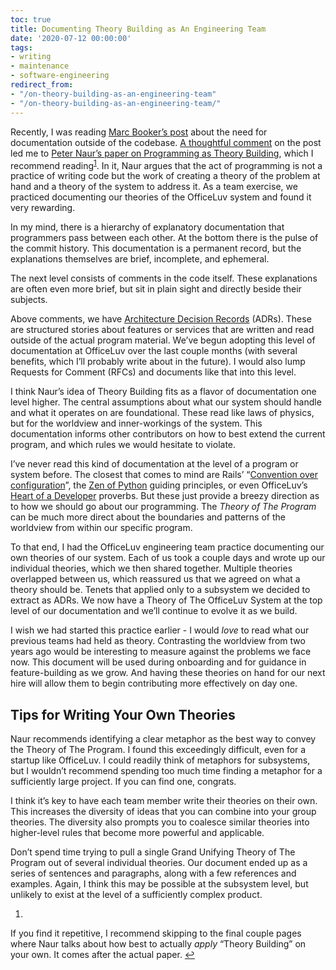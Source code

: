 ```yaml
---
toc: true
title: Documenting Theory Building as An Engineering Team
date: '2020-07-12 00:00:00'
tags:
- writing
- maintenance
- software-engineering
redirect_from:
- "/on-theory-building-as-an-engineering-team"
- "/on-theory-building-as-an-engineering-team/"
---
```


Recently, I was reading [Marc Booker’s post](http://brooker.co.za/blog/2020/06/23/code.html) about the need for documentation outside of the codebase. [A thoughtful comment](https://news.ycombinator.com/item?id=23751652) on the post led me to [Peter Naur’s paper on Programming as Theory Building](http://pages.cs.wisc.edu/~remzi/Naur.pdf), which I recommend reading<sup><a href="#fn:1">1</a></sup>. In it, Naur argues that the act of programming is not a practice of writing code but the work of creating a theory of the problem at hand and a theory of the system to address it. As a team exercise, we practiced documenting our theories of the OfficeLuv system and found it very rewarding.

In my mind, there is a hierarchy of explanatory documentation that programmers pass between each other. At the bottom there is the pulse of the commit history. This documentation is a permanent record, but the explanations themselves are brief, incomplete, and ephemeral.

The next level consists of comments in the code itself. These explanations are often even more brief, but sit in plain sight and directly beside their subjects.

Above comments, we have [Architecture Decision Records](http://thinkrelevance.com/blog/2011/11/15/documenting-architecture-decisions) (ADRs). These are structured stories about features or services that are written and read outside of the actual program material. We’ve begun adopting this level of documentation at OfficeLuv over the last couple months (with several benefits, which I’ll probably write about in the future). I would also lump Requests for Comment (RFCs) and documents like that into this level.

I think Naur’s idea of Theory Building fits as a flavor of documentation one level higher. The central assumptions about what our system should handle and what it operates on are foundational. These read like laws of physics, but for the worldview and inner-workings of the system. This documentation informs other contributors on how to best extend the current program, and which rules we would hesitate to violate.

I’ve never read this kind of documentation at the level of a program or system before. The closest that comes to mind are Rails’ “[Convention over configuration](https://en.m.wikipedia.org/wiki/Convention_over_configuration)”, the [Zen of Python](https://en.m.wikipedia.org/wiki/Zen_of_Python) guiding principles, or even OfficeLuv’s [Heart of a Developer](https://github.com/officeluv/heart-of-a-developer) proverbs. But these just provide a breezy direction as to how we should go about our programming. The _Theory of The Program_ can be much more direct about the boundaries and patterns of the worldview from within our specific program.

To that end, I had the OfficeLuv engineering team practice documenting our own theories of our system. Each of us took a couple days and wrote up our individual theories, which we then shared together. Multiple theories overlapped between us, which reassured us that we agreed on what a theory should be. Tenets that applied only to a subsystem we decided to extract as ADRs. We now have a Theory of The OfficeLuv System at the top level of our documentation and we’ll continue to evolve it as we build.

I wish we had started this practice earlier - I would _love_ to read what our previous teams had held as theory. Contrasting the worldview from two years ago would be interesting to measure against the problems we face now. This document will be used during onboarding and for guidance in feature-building as we grow. And having these theories on hand for our next hire will allow them to begin contributing more effectively on day one.

## Tips for Writing Your Own Theories

Naur recommends identifying a clear metaphor as the best way to convey the Theory of The Program. I found this exceedingly difficult, even for a startup like OfficeLuv. I could readily think of metaphors for subsystems, but I wouldn’t recommend spending too much time finding a metaphor for a sufficiently large project. If you can find one, congrats.

I think it’s key to have each team member write their theories on their own. This increases the diversity of ideas that you can combine into your group theories. The diversity also prompts you to coalesce similar theories into higher-level rules that become more powerful and applicable.

Don’t spend time trying to pull a single Grand Unifying Theory of The Program out of several individual theories. Our document ended up as a series of sentences and paragraphs, along with a few references and examples. Again, I think this may be possible at the subsystem level, but unlikely to exist at the level of a sufficiently complex product.

1. 

If you find it repetitive, I recommend skipping to the final couple pages where Naur talks about how best to actually _apply_ “Theory Building” on your own. It comes after the actual paper. [↩︎](#fnref:1)

